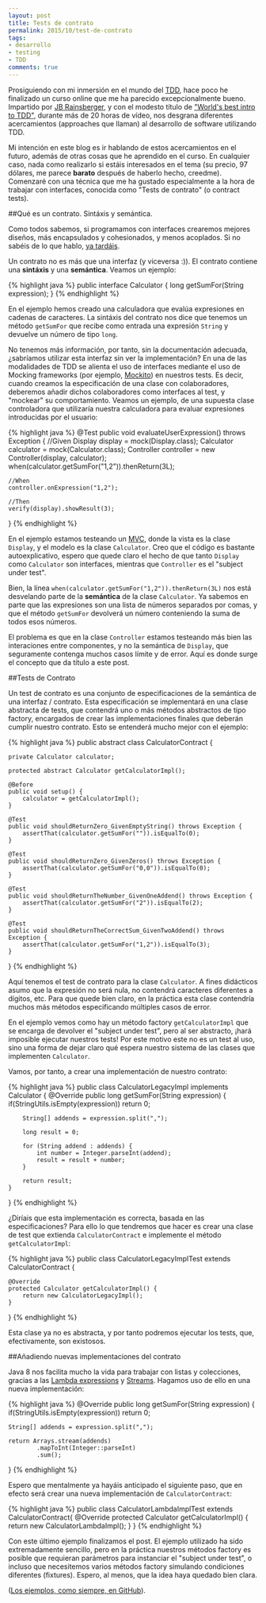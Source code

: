 ```yaml
---
layout: post
title: Tests de contrato
permalink: 2015/10/test-de-contrato
tags:
- desarrollo
- testing
- TDD
comments: true
---
```


Prosiguiendo con mi inmersión en el mundo del [TDD](/2015/08/primera-experiencia-tdd), hace poco he finalizado un curso online que me ha parecido excepcionalmente bueno. Impartido por [JB Rainsberger](https://en.wikipedia.org/wiki/J._B._Rainsberger), y con el modesto título de ["World's best intro to TDD"](http://www.jbrains.ca/permalink/the-worlds-best-intro-to-tdd-demo-video), durante más de 20 horas de vídeo, nos desgrana diferentes acercamientos (approaches que llaman) al desarrollo de software utilizando TDD.

Mi intención en este blog es ir hablando de estos acercamientos en el futuro, además de otras cosas que he aprendido en el curso. En cualquier caso, nada como realizarlo si estáis interesados en el tema (su precio, 97 dólares, me parece **barato** después de haberlo hecho, creedme). Comenzaré con una técnica que me ha gustado especialmente a la hora de trabajar con interfaces, conocida como "Tests de contrato" (o contract tests).

<!--break-->

##Qué es un contrato. Sintáxis y semántica.

Como todos sabemos, si programamos con interfaces crearemos mejores diseños, más encapsulados y cohesionados, y menos acoplados. Si no sabéis de lo que hablo, [ya tardáis](http://stackoverflow.com/questions/383947/what-does-it-mean-to-program-to-an-interface).

Un contrato no es más que una interfaz (y viceversa :)). El contrato contiene una **sintáxis** y una **semántica**. Veamos un ejemplo:

{% highlight java %}
public interface Calculator {
    long getSumFor(String expression);
}
{% endhighlight %}

En el ejemplo hemos creado una calculadora que evalúa expresiones en cadenas de caracteres. La sintáxis del contrato nos dice que tenemos un método `getSumFor` que recibe como entrada una expresión `String` y devuelve un número de tipo `long`.

No tenemos más información, por tanto, sin la documentación adecuada, ¿sabríamos utilizar esta interfaz sin ver la implementación? En una de las modalidades de TDD se alienta el uso de interfaces mediante el uso de Mocking frameworks (por ejemplo, [Mockito](http://mockito.org/)) en nuestros tests. Es decir, cuando creamos la especificación de una clase con colaboradores, deberemos añadir dichos colaboradores como interfaces al test, y "mockear" su comportamiento. Veamos un ejemplo, de una supuesta clase controladora que utilizaría nuestra calculadora para evaluar expresiones introducidas por el usuario:

{% highlight java %}
@Test
public void evaluateUserExpression() throws Exception {
    //Given
    Display display = mock(Display.class);
    Calculator calculator = mock(Calculator.class);
    Controller controller = new Controller(display, calculator);
    when(calculator.getSumFor("1,2")).thenReturn(3L);

    //When
    controller.onExpression("1,2");

    //Then
    verify(display).showResult(3);
}
{% endhighlight %}

En el ejemplo estamos testeando un [MVC](https://es.wikipedia.org/wiki/Modelo%E2%80%93vista%E2%80%93controlador), donde la vista es la clase `Display`, y el modelo es la clase `Calculator`. Creo que el código es bastante autoexplicativo, espero que quede claro el hecho de que tanto `Display` como `Calculator` son interfaces, mientras que `Controller` es el "subject under test".

Bien, la línea `when(calculator.getSumFor("1,2")).thenReturn(3L)` nos está desvelando parte de la **semántica** de la clase `Calculator`. Ya sabemos en parte que las expresiones son una lista de números separados por comas, y que el método `getSumFor` devolverá un número conteniendo la suma de todos esos números.

El problema es que en la clase `Controller` estamos testeando más bien las interaciones entre componentes, y no la semántica de `Display`, que seguramente contenga muchos casos límite y de error. Aquí es donde surge el concepto que da título a este post.

##Tests de Contrato

Un test de contrato es una conjunto de especificaciones de la semántica de una interfaz / contrato. Esta especificación se implementará en una clase abstracta de tests, que contendrá uno o más métodos abstractos de tipo factory, encargados de crear las implementaciones finales que deberán cumplir nuestro contrato. Esto se entenderá mucho mejor con el ejemplo:

{% highlight java %}
public abstract class CalculatorContract {

    private Calculator calculator;

    protected abstract Calculator getCalculatorImpl();

    @Before
    public void setup() {
        calculator = getCalculatorImpl();
    }

    @Test
    public void shouldReturnZero_GivenEmptyString() throws Exception {
        assertThat(calculator.getSumFor("")).isEqualTo(0);
    }

    @Test
    public void shouldReturnZero_GivenZeros() throws Exception {
        assertThat(calculator.getSumFor("0,0")).isEqualTo(0);
    }

    @Test
    public void shouldReturnTheNumber_GivenOneAddend() throws Exception {
        assertThat(calculator.getSumFor("2")).isEqualTo(2);
    }

    @Test
    public void shouldReturnTheCorrectSum_GivenTwoAddend() throws Exception {
        assertThat(calculator.getSumFor("1,2")).isEqualTo(3);
    }
}
{% endhighlight %}

Aquí tenemos el test de contrato para la clase `Calculator`. A fines didácticos asumo que la expresión no será nula, no contendrá caracteres diferentes a dígitos, etc. Para que quede bien claro, en la práctica esta clase contendría muchos más métodos especificando múltiples casos de error.

En el ejemplo vemos como hay un método factory `getCalculatorImpl` que se encarga de devolver el "subject under test", pero al ser abstracto, ¡hará imposible ejecutar nuestros tests! Por este motivo este no es un test al uso, sino una forma de dejar claro qué espera nuestro sistema de las clases que implementen `Calculator`.

Vamos, por tanto, a crear una implementación de nuestro contrato:

{% highlight java %}
public class CalculatorLegacyImpl implements Calculator {
    @Override
    public long getSumFor(String expression) {
        if(StringUtils.isEmpty(expression))
            return 0;

        String[] addends = expression.split(",");

        long result = 0;

        for (String addend : addends) {
            int number = Integer.parseInt(addend);
            result = result + number;
        }

        return result;
    }
}
{% endhighlight %}

¿Diríais que esta implementación es correcta, basada en las especificaciones? Para ello lo que tendremos que hacer es crear una clase de test que extienda `CalculatorContract` e implemente el método `getCalculatorImpl`:

{% highlight java %}
public class CalculatorLegacyImplTest extends CalculatorContract {

    @Override
    protected Calculator getCalculatorImpl() {
        return new CalculatorLegacyImpl();
    }
}
{% endhighlight %}

Esta clase ya no es abstracta, y por tanto podremos ejecutar los tests, que, efectivamente, son existosos.

##Añadiendo nuevas implementaciones del contrato

Java 8 nos facilita mucho la vida para trabajar con listas y colecciones, gracias a las [Lambda expressions](https://docs.oracle.com/javase/tutorial/java/javaOO/lambdaexpressions.html) y [Streams](https://docs.oracle.com/javase/8/docs/api/java/util/stream/package-summary.html). Hagamos uso de ello en una nueva implementación:

{% highlight java %}
@Override
public long getSumFor(String expression) {
    if(StringUtils.isEmpty(expression))
        return 0;

    String[] addends = expression.split(",");

    return Arrays.stream(addends)
            .mapToInt(Integer::parseInt)
            .sum();
}
{% endhighlight %}

Espero que mentalmente ya hayáis anticipado el siguiente paso, que en efecto será crear una nueva implementación de `CalculatorContract`:

{% highlight java %}
public class CalculatorLambdaImplTest extends CalculatorContract{
    @Override
    protected Calculator getCalculatorImpl() {
        return new CalculatorLambdaImpl();
    }
}
{% endhighlight %}

Con este último ejemplo finalizamos el post. El ejemplo utilizado ha sido extremadamente sencillo, pero en la práctica nuestros métodos factory es posible que requieran parámetros para instanciar el "subject under test", o incluso que necesitemos varios métodos factory simulando condiciones diferentes (fixtures). Espero, al menos, que la idea haya quedado bien clara.

([Los ejemplos, como siempre, en GitHub](https://github.com/raulavila/blog-examples/tree/master/src/test/java/com/raulavila/tdd/contracttests)).

